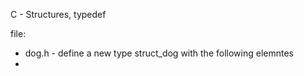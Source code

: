 C - Structures, typedef

file:

- dog.h - define a new type struct_dog with the following elemntes
- 
